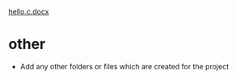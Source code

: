 [hello.c.docx](https://github.com/Jyothi959/Stepin_Resistance-colorcode-calculator/files/7127972/hello.c.docx)
# other

* Add any other folders or files which are created for the project

